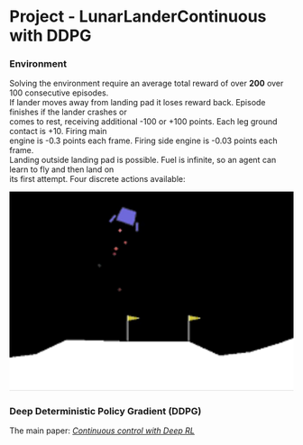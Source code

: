 # Project -  LunarLanderContinuous with DDPG

### Environment

Solving the environment require an average total reward of over **200** over 100 consecutive episodes.   
If lander moves away from landing pad it loses reward back. Episode finishes if the lander crashes or   
comes to rest, receiving additional -100 or +100 points. Each leg ground contact is +10. Firing main   
engine is -0.3 points each frame. Firing side engine is -0.03 points each frame.   
Landing outside landing pad is possible. Fuel is infinite, so an agent can learn to fly and then land on   
its first attempt. Four discrete actions available:   

![](images/LunaLander_300.png)

### Deep Deterministic Policy Gradient (DDPG)

The main paper: [_Continuous control with Deep RL_](https://arxiv.org/abs/1509.02971)
